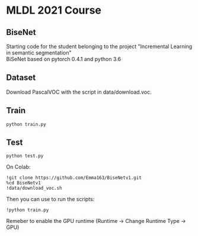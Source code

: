 # MLDL 2021 Course
## BiseNet
Starting code for the student belonging to the project "Incremental Learning in semantic segmentation" <br>
BiSeNet based on pytorch 0.4.1 and python 3.6

## Dataset  
Download PascalVOC with the script in data/download.voc.
  
## Train
```
python train.py
```  

## Test
```
python test.py
```

On Colab:
```
!git clone https://github.com/Emma163/BiseNetv1.git
%cd BiseNetv1
!data/download_voc.sh
```
Then you can use to run the scripts:
```
!python train.py
``` 
Remeber to enable the GPU runtime (Runtime -> Change Runtime Type -> GPU)
